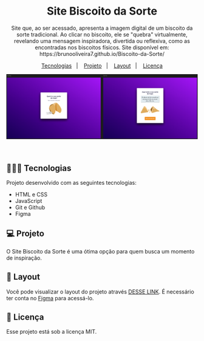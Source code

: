 <h1 align="center"> Site Biscoito da Sorte </h1>

<p align="center">
Site que, ao ser acessado, apresenta a imagem digital de um biscoito da sorte tradicional. Ao clicar no biscoito, ele se "quebra" virtualmente, revelando uma mensagem inspiradora, divertida ou reflexiva, como as encontradas nos biscoitos físicos. Site disponível em: https://brunooliveira7.github.io/Biscoito-da-Sorte/
</p>

<p align="center">
  <a href="#-tecnologias">Tecnologias</a>&nbsp;&nbsp;&nbsp;|&nbsp;&nbsp;&nbsp;
  <a href="#-projeto">Projeto</a>&nbsp;&nbsp;&nbsp;|&nbsp;&nbsp;&nbsp;
  <a href="#-layout">Layout</a>&nbsp;&nbsp;&nbsp;|&nbsp;&nbsp;&nbsp;
  <a href="#memo-licença">Licença</a>
</p>

<p align="center">
  <img alt="License" src="https://github.com/brunooliveira7/Biscoito-da-Sorte/blob/main/assets/Layout%20Biscoito.png">
</p>

<br>

## 🧑🏻‍💻 Tecnologias

Projeto desenvolvido com as seguintes tecnologias:

- HTML e CSS
- JavaScript
- Git e Github
- Figma

## 💻 Projeto

O Site Biscoito da Sorte é uma ótima opção para quem busca um momento de inspiração.

## 🔖 Layout

Você pode visualizar o layout do projeto através [DESSE LINK](https://www.figma.com/design/KNHlg6jgeuOlbTq9aBqq5S/Biscoito-da-Sorte-(Community)?node-id=0-1&m=dev). É necessário ter conta no [Figma](https://figma.com) para acessá-lo.

## :memo: Licença

Esse projeto está sob a licença MIT.
